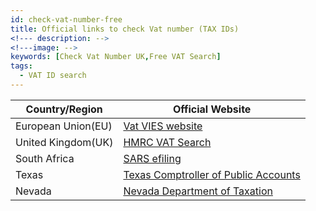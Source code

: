 ```yaml
---
id: check-vat-number-free
title: Official links to check Vat number (TAX IDs) 
<!--- description: -->
<!---image: -->
keywords: [Check Vat Number UK,Free VAT Search]
tags:
  - VAT ID search
---
```


|Country/Region|Official Website|
|--|--|
|European Union(EU)| [Vat VIES website](https://ec.europa.eu/taxation_customs/vies/#/vat-validation) |
|United Kingdom(UK)|[HMRC VAT Search](https://www.gov.uk/check-uk-vat-number)|
|South Africa|[SARS efiling](https://secure.sarsefiling.co.za/vatvendorsearch.aspx)|
|Texas|[Texas Comptroller of Public Accounts](https://mycpa.cpa.state.tx.us/staxpayersearch/)|
|Nevada|[Nevada Department of Taxation ](https://taxpermitsearch.nv.gov/Search.aspx)|
